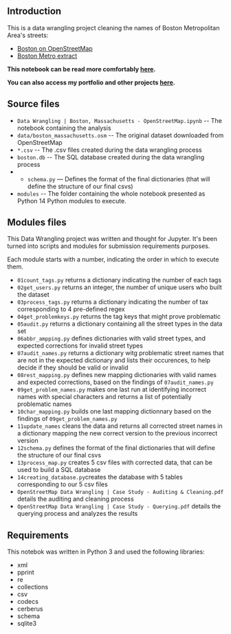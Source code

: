 ## Introduction

This is a data wrangling project cleaning the names of Boston Metropolitan Area's streets:
- [Boston on OpenStreetMap](https://www.openstreetmap.org/relation/2315704)
- [Boston Metro extract](https://mapzen.com/data/metro-extracts/metro/boston_massachusetts/)

**This notebook can be read more comfortably [here](https://hadrien-lcrx.github.io/notebooks/Boston_Data_Wrangling.html).**

**You can also access my portfolio and other projects [here](https://hadrien-lcrx.github.io).**


## Source files

- `Data Wrangling | Boston, Massachusetts - OpenStreetMap.ipynb` -- The notebook containing the analysis
- `data/boston_massachusetts.osm` -- The original dataset downloaded from OpenStreetMap
- `*.csv` -- The .csv files created during the data wrangling process
- `boston.db` -- The SQL database created during the data wrangling process
- - `schema.py` — Defines the format of the final dictionaries (that will define the structure of our final csvs)
- `modules` -- The folder containing the whole notebook presented as Python 14 Python modules to execute.


## Modules files

This Data Wrangling project was written and thought for Jupyter.
It's been turned into scripts and modules for submission requirements purposes.

Each module starts with a number, indicating the order in which to execute them.

- `01count_tags.py` returns a dictionary indicating the number of each tags
- `02get_users.py` returns an integer, the number of unique users who built the dataset
- `03process_tags.py` returns a dictionary indicating the number of tax corresponding to 4 pre-defined regex
- `04get_problemkeys.py` returns the tag keys that might prove problematic
- `05audit.py` returns a dictionary containing all the street types in the data set
- `06abbr_ampping.py` defines dictionaries with valid street types, and expected corrections for invalid street types
- `07audit_names.py` returns a dictionary witg problematic street names that are not in the expected dictionary and lists their occurences, to help decide if they should be valid or invalid
- `08rest_mapping.py` defines new mapping dictionaries with valid names and expected corrections, based on the findings of `07audit_names.py`
- `09get_problem_names.py` makes one last run at identifying incorrect names with special characters and returns a list of potentially problematic names
- `10char_mapping.py` builds one last mapping dictionnary based on the findings of `09get_problem_names.py`
- `11update_names` cleans the data and returns all corrected street names in a dictionary mapping the new correct version to the previous incorrect version
- `12schema.py` defines the format of the final dictionaries that will define the structure of our final csvs
- `13process_map.py` creates 5 csv files with corrected data, that can be used to build a SQL database
- `14creating_database.py`creates the database with 5 tables corresponding to our 5 csv files
- `OpenStreetMap Data Wrangling | Case Study - Auditing & Cleaning.pdf` details the auditing and cleaning process
- `OpenStreetMap Data Wrangling | Case Study - Querying.pdf` details the querying process and analyzes the results 


## Requirements

This notebok was written in Python 3 and used the following libraries:
- xml
- pprint
- re
- collections
- csv
- codecs
- cerberus
- schema
- sqlite3